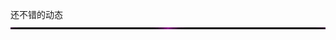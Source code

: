 还不错的动态  
<img src="https://github.com/ChinaGodMan/UserScriptsHistory/raw/main/images/separators/light.gif" width="800"  height="3">

